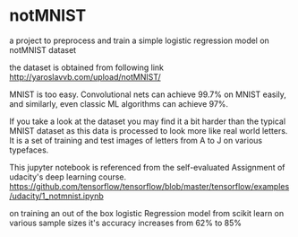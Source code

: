 # notMNIST
a project to preprocess and train a simple logistic regression model on notMNIST dataset

the dataset is obtained from following link
http://yaroslavvb.com/upload/notMNIST/

MNIST is too easy. Convolutional nets can achieve 99.7% on MNIST easily, and similarly, even classic ML algorithms can achieve 97%.

If you take a look at the dataset you may find it a bit harder than the typical MNIST dataset as this data is processed to look more like real world letters. It is a set of training and test images of letters from A to J on various typefaces.

This jupyter notebook is referenced from the self-evaluated Assignment of udacity's deep learning course.
https://github.com/tensorflow/tensorflow/blob/master/tensorflow/examples/udacity/1_notmnist.ipynb

on training an out of the box logistic Regression model from scikit learn on various sample sizes it's accuracy increases from 62% to 85%
